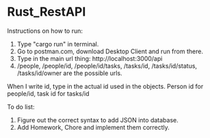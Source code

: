 # Rust_RestAPI

Instructions on how to run:
1) Type "cargo run" in terminal.
2) Go to postman.com, download Desktop Client and run from there.
3) Type in the main url thing: http://localhost:3000/api
4) /people, /people/id, /people/id/tasks, /tasks/id, /tasks/id/status, /tasks/id/owner are the possible urls.

When I write id, type in the actual id used in the objects. Person id for people/id, task id for tasks/id
 
To do list:
1) Figure out the correct syntax to add JSON into database.
2) Add Homework, Chore and implement them correctly.
